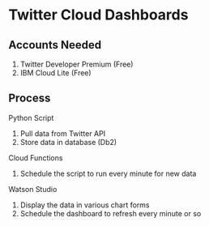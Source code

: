 # Twitter Cloud Dashboards

## Accounts Needed
1. Twitter Developer Premium (Free)
2. IBM Cloud Lite (Free)

## Process
Python Script
1. Pull data from Twitter API
2. Store data in database (Db2)

Cloud Functions
1. Schedule the script to run every minute for new data

Watson Studio
1. Display the data in various chart forms
2. Schedule the dashboard to refresh every minute or so

